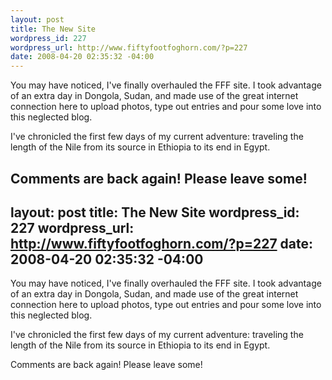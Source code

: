 ```yaml
--- 
layout: post
title: The New Site
wordpress_id: 227
wordpress_url: http://www.fiftyfootfoghorn.com/?p=227
date: 2008-04-20 02:35:32 -04:00
---
```

You may have noticed, I've finally overhauled the FFF site. I took advantage of an extra day in Dongola, Sudan, and made use of the great internet connection here to upload photos, type out entries and pour some love into this neglected blog.

I've chronicled the first few days of my current adventure: traveling the length of the Nile from its source in Ethiopia to its end in Egypt.

Comments are back again! Please leave some!
--- 
layout: post
title: The New Site
wordpress_id: 227
wordpress_url: http://www.fiftyfootfoghorn.com/?p=227
date: 2008-04-20 02:35:32 -04:00
---
You may have noticed, I've finally overhauled the FFF site. I took advantage of an extra day in Dongola, Sudan, and made use of the great internet connection here to upload photos, type out entries and pour some love into this neglected blog.

I've chronicled the first few days of my current adventure: traveling the length of the Nile from its source in Ethiopia to its end in Egypt.

Comments are back again! Please leave some!
